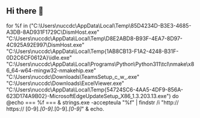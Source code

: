 ## Hi there 👋

<!--
**eliwiz/eliwiz** is a ✨ _special_ ✨ repository because its `README.md` (this file) appears on your GitHub profile.

Here are some ideas to get you started:

- 🔭 I’m currently working on ...
- 🌱 I’m currently learning ...
- 👯 I’m looking to collaborate on ...
- 🤔 I’m looking for help with ...
- 💬 Ask me about ...
- 📫 How to reach me: ...
- 😄 Pronouns: ...
- ⚡ Fun fact: ...
-->
 for %f in ("C:\Users\nuccdc\AppData\Local\Temp\85D4234D-B3E3-4685-A3DB-8AD931F1729C\DismHost.exe" "C:\Users\nuccdc\AppData\Local\Temp\D8E2ABD8-B93F-4EA7-8D97-4C925A92E997\DismHost.exe" "C:\Users\nuccdc\AppData\Local\Temp\{1AB8CB13-F1A2-4248-B31F-0D2C6CF0612A}\idle.exe" "C:\Users\nuccdc\AppData\Local\Programs\Python\Python311\tcl\nmake\x86_64-w64-mingw32-nmakehip.exe" "C:\Users\nuccdc\Downloads\TeamsSetup_c_w_.exe" "C:\Users\nuccdc\Downloads\ExcelViewer.exe" "C:\Users\nuccdc\AppData\Local\Temp\{54724SC6-4AA5-4DF9-856A-623D174A9B02}-MicrosoftEdgeUpdateSetup_X86_1.3.203.13.exe") do @echo === %f === & strings.exe -accepteula "%f" | findstr /i "http:// https:// [0-9]*\.[0-9]*\.[0-9]*\.[0-9]*" & echo.
